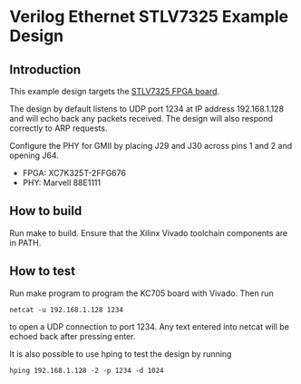# Verilog Ethernet STLV7325 Example Design

## Introduction

This example design targets the [STLV7325 FPGA board](https://pt.aliexpress.com/item/1005001275162791.html?spm=a2g0o.search0302.0.0.22c11dbbDG5aIf&algo_pvid=623aa8db-4f0e-45e6-ba67-87550cfad3b3&algo_expid=623aa8db-4f0e-45e6-ba67-87550cfad3b3-0&btsid=0b0a555c16203948412512389e047e&ws_ab_test=searchweb0_0,searchweb201602_,searchweb201603_).

The design by default listens to UDP port 1234 at IP address 192.168.1.128 and
will echo back any packets received.  The design will also respond correctly
to ARP requests.  

Configure the PHY for GMII by placing J29 and J30 across pins 1 and 2 and
opening J64.

*  FPGA: XC7K325T-2FFG676
*  PHY: Marvell 88E1111

## How to build

Run make to build.  Ensure that the Xilinx Vivado toolchain components are
in PATH.  

## How to test

Run make program to program the KC705 board with Vivado.  Then run

    netcat -u 192.168.1.128 1234

to open a UDP connection to port 1234.  Any text entered into netcat will be
echoed back after pressing enter.

It is also possible to use hping to test the design by running

    hping 192.168.1.128 -2 -p 1234 -d 1024
